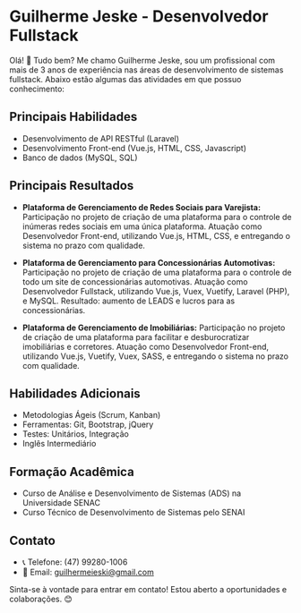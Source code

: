 # Guilherme Jeske - Desenvolvedor Fullstack

Olá! 👋 Tudo bem? Me chamo Guilherme Jeske, sou um profissional com mais de 3 anos de experiência nas áreas de desenvolvimento de sistemas fullstack. Abaixo estão algumas das atividades em que possuo conhecimento:

## Principais Habilidades

- Desenvolvimento de API RESTful (Laravel)
- Desenvolvimento Front-end (Vue.js, HTML, CSS, Javascript)
- Banco de dados (MySQL, SQL)

## Principais Resultados

- **Plataforma de Gerenciamento de Redes Sociais para Varejista:**
  Participação no projeto de criação de uma plataforma para o controle de inúmeras redes sociais em uma única plataforma. Atuação como Desenvolvedor Front-end, utilizando Vue.js, HTML, CSS, e entregando o sistema no prazo com qualidade.

- **Plataforma de Gerenciamento para Concessionárias Automotivas:**
  Participação no projeto de criação de uma plataforma para o controle de todo um site de concessionárias automotivas. Atuação como Desenvolvedor Fullstack, utilizando Vue.js, Vuex, Vuetify, Laravel (PHP), e MySQL. Resultado: aumento de LEADS e lucros para as concessionárias.

- **Plataforma de Gerenciamento de Imobiliárias:**
  Participação no projeto de criação de uma plataforma para facilitar e desburocratizar imobiliárias e corretores. Atuação como Desenvolvedor Front-end, utilizando Vue.js, Vuetify, Vuex, SASS, e entregando o sistema no prazo com qualidade.

## Habilidades Adicionais

- Metodologias Ágeis (Scrum, Kanban)
- Ferramentas: Git, Bootstrap, jQuery
- Testes: Unitários, Integração
- Inglês Intermediário

## Formação Acadêmica

- Curso de Análise e Desenvolvimento de Sistemas (ADS) na Universidade SENAC
- Curso Técnico de Desenvolvimento de Sistemas pelo SENAI

## Contato

- 📞 Telefone: (47) 99280-1006
- 📧 Email: guilhermeieski@gmail.com

Sinta-se à vontade para entrar em contato! Estou aberto a oportunidades e colaborações. 😊
